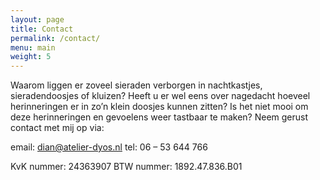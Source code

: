```yaml
---
layout: page
title: Contact
permalink: /contact/
menu: main
weight: 5
---
```


Waarom liggen er zoveel sieraden verborgen in nachtkastjes, sieradendoosjes of kluizen? Heeft u er wel eens over nagedacht hoeveel herinneringen er in zo’n klein doosjes kunnen zitten? Is het niet mooi om deze herinneringen en gevoelens weer tastbaar te maken?
Neem gerust contact met mij op via:

email: dian@atelier-dyos.nl
tel: 06 – 53 644 766

KvK nummer: 24363907
BTW nummer: 1892.47.836.B01
